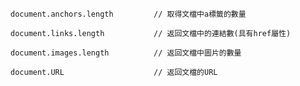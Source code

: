 ```
document.anchors.length			// 取得文檔中a標籤的數量
```

```
document.links.length			// 返回文檔中的連結數(具有href屬性)
```

```
document.images.length			// 返回文檔中圖片的數量
```

```
document.URL					// 返回文檔的URL
```